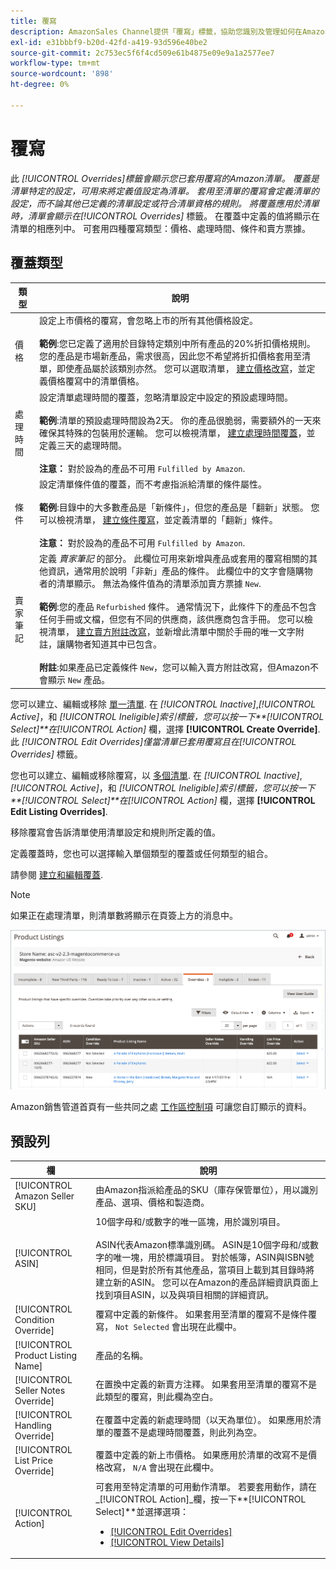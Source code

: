 ```yaml
---
title: 覆寫
description: AmazonSales Channel提供「覆寫」標籤，協助您識別及管理如何在Amazon清單中套用覆寫。
exl-id: e31bbbf9-b20d-42fd-a419-93d596e40be2
source-git-commit: 2c753ec5f6f4cd509e61b4875e09e9a1a2577ee7
workflow-type: tm+mt
source-wordcount: '898'
ht-degree: 0%

---
```


# 覆寫

此 _[!UICONTROL Overrides]_標籤會顯示您已套用覆寫的Amazon清單。 覆蓋是清單特定的設定，可用來將定義值設定為清單。 套用至清單的覆寫會定義清單的設定，而不論其他已定義的清單設定或符合清單資格的規則。 將覆蓋應用於清單時，清單會顯示在_[!UICONTROL Overrides]_ 標籤。 在覆蓋中定義的值將顯示在清單的相應列中。 可套用四種覆寫類型：價格、處理時間、條件和賣方票據。

## 覆蓋類型

| 類型 | 說明 |
|---|---|
| 價格 | 設定上市價格的覆寫，會忽略上市的所有其他價格設定。 <br><br>**範例**:您已定義了適用於目錄特定類別中所有產品的20%折扣價格規則。 您的產品是市場新產品，需求很高，因此您不希望將折扣價格套用至清單，即使產品屬於該類別亦然。 您可以選取清單， [建立價格改寫](./creating-editing-overrides.md#edit-override-single-listing)，並定義價格覆寫中的清單價格。 |
| 處理時間 | 設定清單處理時間的覆蓋，忽略清單設定中設定的預設處理時間。<br><br>**範例**:清單的預設處理時間設為2天。 你的產品很脆弱，需要額外的一天來確保其特殊的包裝用於運輸。 您可以檢視清單， [建立處理時間覆蓋](./creating-editing-overrides.md#edit-override-single-listing)，並定義三天的處理時間。<br><br>**注意：** 對於設為的產品不可用 `Fulfilled by Amazon`. |
| 條件 | 設定清單條件值的覆蓋，而不考慮指派給清單的條件屬性。<br><br>**範例**:目錄中的大多數產品是「新條件」，但您的產品是「翻新」狀態。 您可以檢視清單， [建立條件覆寫](./creating-editing-overrides.md#edit-override-single-listing)，並定義清單的「翻新」條件。<br><br>**注意：** 對於設為的產品不可用 `Fulfilled by Amazon`. |
| 賣家筆記 | 定義 _賣家筆記_ 的部分。 此欄位可用來新增與產品或套用的覆寫相關的其他資訊，通常用於說明「非新」產品的條件。 此欄位中的文字會隨購物者的清單顯示。 無法為條件值為的清單添加賣方票據 `New`. <br><br>**範例**:您的產品 `Refurbished` 條件。 通常情況下，此條件下的產品不包含任何手冊或文檔，但您有不同的供應商，該供應商包含手冊。 您可以檢視清單， [建立賣方附註改寫](./creating-editing-overrides.md#edit-override-single-listing)，並新增此清單中關於手冊的唯一文字附註，讓購物者知道其中已包含。<br><br>**附註**:如果產品已定義條件 `New`，您可以輸入賣方附註改寫，但Amazon不會顯示 `New` 產品。 |

您可以建立、編輯或移除 [單一清單](./creating-editing-overrides.md#edit-override-single-listing). 在 _[!UICONTROL Inactive]_,_[!UICONTROL Active]_，和 _[!UICONTROL Ineligible]_索引標籤，您可以按一下&#x200B;**[!UICONTROL Select]**在_[!UICONTROL Action]_ 欄，選擇 **[!UICONTROL Create Override]**. 此 _[!UICONTROL Edit Overrides]_僅當清單已套用覆寫且在_[!UICONTROL Overrides]_ 標籤。

您也可以建立、編輯或移除覆寫，以 [多個清單](./creating-editing-overrides.md#edit-override-multiple-listings). 在 _[!UICONTROL Inactive]_,_[!UICONTROL Active]_，和 _[!UICONTROL Ineligible]_索引標籤，您可以按一下&#x200B;**[!UICONTROL Select]**在_[!UICONTROL Action]_ 欄，選擇 **[!UICONTROL Edit Listing Overrides]**.

移除覆寫會告訴清單使用清單設定和規則所定義的值。

定義覆蓋時，您也可以選擇輸入單個類型的覆蓋或任何類型的組合。

請參閱 [建立和編輯覆蓋](./creating-editing-overrides.md).

>[!NOTE]
>
>如果正在處理清單，則清單數將顯示在頁簽上方的消息中。

![覆蓋頁簽](assets/amazon-overrides.png)

Amazon銷售管道首頁有一些共同之處 [工作區控制項](./workspace-controls.md) 可讓您自訂顯示的資料。

## 預設列

| 欄 | 說明 |
|---|---|
| [!UICONTROL Amazon Seller SKU] | 由Amazon指派給產品的SKU（庫存保管單位），用以識別產品、選項、價格和製造商。 |
| [!UICONTROL ASIN] | 10個字母和/或數字的唯一區塊，用於識別項目。<br><br>ASIN代表Amazon標準識別碼。 ASIN是10個字母和/或數字的唯一塊，用於標識項目。 對於帳簿，ASIN與ISBN號相同，但是對於所有其他產品，當項目上載到其目錄時將建立新的ASIN。 您可以在Amazon的產品詳細資訊頁面上找到項目ASIN，以及與項目相關的詳細資訊。 |
| [!UICONTROL Condition Override] | 覆寫中定義的新條件。 如果套用至清單的覆寫不是條件覆寫， `Not Selected` 會出現在此欄中。 |
| [!UICONTROL Product Listing Name] | 產品的名稱。 |
| [!UICONTROL Seller Notes Override] | 在置換中定義的新賣方注釋。 如果套用至清單的覆寫不是此類型的覆寫，則此欄為空白。 |
| [!UICONTROL Handling Override] | 在覆蓋中定義的新處理時間（以天為單位）。 如果應用於清單的覆蓋不是處理時間覆蓋，則此列為空。 |
| [!UICONTROL List Price Override] | 覆蓋中定義的新上市價格。 如果應用於清單的改寫不是價格改寫， `N/A` 會出現在此欄中。 |
| [!UICONTROL Action] | 可套用至特定清單的可用動作清單。 若要套用動作，請在 _[!UICONTROL Action]_欄，按一下&#x200B;**[!UICONTROL Select]**並選擇選項：<ul><li>[[!UICONTROL Edit Overrides]](./creating-editing-overrides.md#edit-override-single-listing)</li><li>[[!UICONTROL View Details]](./product-listing-details.md)</li></ul> |
